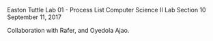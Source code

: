 Easton Tuttle
Lab 01 - Process List
Computer Science II
Lab Section 10
September 11, 2017

Collaboration with Rafer, and Oyedola Ajao.
